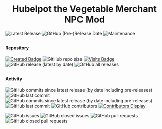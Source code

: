 <div align="center"><h1>Hubelpot the Vegetable Merchant NPC Mod</h1>
</div>

![Latest Release](https://img.shields.io/github/v/release/SpellholdStudios/Hubelpot_the_Vegetable_Merchant_NPC?include_prereleases&color=darkred)
![GitHub (Pre-)Release Date](https://img.shields.io/github/release-date-pre/SpellholdStudios/Hubelpot_the_Vegetable_Merchant_NPC?color=gold)
![Maintenance](https://img.shields.io/static/v1?label=maintained%3F&message=yes&color=greenlight&style=plastic)

## 

#### Repository
[![Created Badge](https://badges.pufler.dev/created/SpellholdStudios/Hubelpot_the_Vegetable_Merchant_NPC?style=plastic)](https://badges.pufler.dev)
![GitHub repo size](https://img.shields.io/github/repo-size/SpellholdStudios/Hubelpot_the_Vegetable_Merchant_NPC?style=plastic)
[![Visits Badge](https://badges.pufler.dev/visits/SpellholdStudios/Hubelpot_the_Vegetable_Merchant_NPC?color=cyan&style=plastic)](https://badges.pufler.dev)
![GitHub release (latest by date)](https://img.shields.io/github/downloads/SpellholdStudios/Hubelpot_the_Vegetable_Merchant_NPC/latest/total?color=gold&style=plastic)
![GitHub all releases](https://img.shields.io/github/downloads/SpellholdStudios/Hubelpot_the_Vegetable_Merchant_NPC/total?label=out%20of&color=yellow&style=plastic)

## 

#### Activity
![GitHub commits since latest release (by date including pre-releases)](https://img.shields.io/github/commits-since/SpellholdStudios/Hubelpot_the_Vegetable_Merchant_NPC/latest/master?include_prereleases&style=plastic)
![GitHub last commit](https://img.shields.io/github/last-commit/SpellholdStudios/Hubelpot_the_Vegetable_Merchant_NPC?color=cyan&style=plastic) 
![GitHub commits since latest release (by date including pre-releases)](https://img.shields.io/github/commits-since/GwendolyneFreddy/Hubelpot_the_Vegetable_Merchant_NPC/latest/master?include_prereleases&style=plastic&label=)
![GitHub last commit](https://img.shields.io/github/last-commit/GwendolyneFreddy/Hubelpot_the_Vegetable_Merchant_NPC?color=cyan&style=plastic&label=dernier&20commit&20du&mainteneur) 
![GitHub contributors](https://img.shields.io/github/contributors/SpellholdStudios/Hubelpot_the_Vegetable_Merchant_NPC?color=blueviolet&style=plastic)
[![Contributors Display](https://badges.pufler.dev/contributors/SpellholdStudios/Hubelpot_the_Vegetable_Merchant_NPC?size=30&padding=5&bots=true)](https://badges.pufler.dev)

![GitHub issues](https://img.shields.io/github/issues/SpellholdStudios/Hubelpot_the_Vegetable_Merchant_NPC?color=red&style=plastic)
![GitHub closed issues](https://img.shields.io/github/issues-closed/SpellholdStudios/Hubelpot_the_Vegetable_Merchant_NPC?color=blue&style=plastic)
![GitHub pull requests](https://img.shields.io/github/issues-pr/SpellholdStudios/Hubelpot_the_Vegetable_Merchant_NPC?style=plastic)
![GitHub closed pull requests](https://img.shields.io/github/issues-pr-closed/SpellholdStudios/Hubelpot_the_Vegetable_Merchant_NPC?color=blue&style=plastic)

